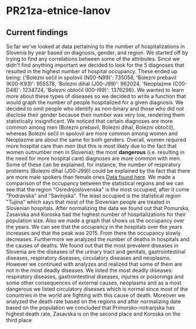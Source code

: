 # PR21za-etnice-lanov
## Current findings
So far we've looked at data pertaining to the number of hospitalizations in Slovenia by year based on diagnosis, gender, and region. We started off by trying to find any 
correlations between some of the attributes. Since we didn't find anything important we decided to look for the 5 diagnoses that resulted in the highest number of
hospital occupancy. These ended up being: {'Bolezni sečil in spolovil (N00-N99)': 735056, 'Bolezni prebavil (K00-K93)': 955578, 'Bolezni dihal (J00-J99)': 962024, 
'Neoplazme (C00-D48)': 1234724, 'Bolezni obtočil (I00-I99)': 1376298}. We wanted to learn more about these types of diseases so we decided to write a function that would
graph the number of people hospitalized for a given diagnosis. We decided to omit people who identify as non-binary and those who did not disclose their gender because
their number was very low, rendering them statistically insignificant. We noticed that certain diagnoses are more common among men (Bolezni prebavil, Bolezni dihal, 
Bolezni obtočil), whereas Bolezni sečil in spolovil are more common among women and Neoplazme are about the same for both genders. Overall, women required more hospital care
than men (but this is most likely due to the fact that women outnumber men in Slovenia); the most **dangerous** (i.e. resulting in the need for more hospital care) diagnoses are
more common with men. Some of these can be explained, for instance, the number of respiratory problems (Bolezni dihal (J00-J99)) could be explained by the fact that there
are more male spokers than female ones [Data found here](https://www.euro.who.int/__data/assets/pdf_file/0016/312046/Fact-Sheet-tobacco-control-Slovenia.pdf). 
We made a comparison of the occupancy between the statistical regions and we can see that the region "Osrednjoslovenska" is the most occupied, after it come "Podravska" 
and "Savinjska". The least occupied is the statistical region "Tujina" which says that most of the Slovenian people are treated in Slovenian hospitals. After normalizing the data
we found out that Pomurska, Zasavska and Koroska had the highest number of hospitalizations for their population size. Also we made a graph that shows us the occupancy over the years. We can see that the occupancy in the hospitals over the years increases and that the peak was 2015. From there the occupancy slowly decreases. Furthermore we analyzed the number of deaths in hospitals and the causes of deaths. We found out that the most prevalent diseases in Slovenia are the diseases of the urinary tract and genitals, gastrointestinal diseases, respiratory diseases, circulatory diseases and neoplasms. However we continued with analyzes and realized that some of them are not in the most deadly diseases. We listed the most deadly diseases: respiratory diseases, gastrointestinal diseases, injuries or poisonings and some other consequences of external causes, neoplasms and as a most dangerous we listed circulatory diseases which is normal since most of the conuntries in the world are fighting with this cause of death. Moreover we analyzed the death rate based on the regions and after normalizing date based on the population we concluded that Primorsko-notranjska has highest death rate, Zasavska is on the second place and Koroska on the third place
